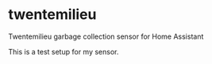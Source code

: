 # twentemilieu
Twentemilieu garbage collection sensor for Home Assistant

This is a test setup for my sensor.
